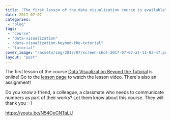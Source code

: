 ```yaml
---
title: "The first lesson of the data visualization course is available"
date: 2017-07-07
categories: 
 - "blog"
tags: 
 - "course"
 - "data-visualization"
 - "data-visualization-beyond-the-tutorial"
 - "tutorial"
cover_image: "/assets/img/2017/07/screen-shot-2017-07-07-at-11-03-47.png"
layout: "post"
---
```


The first lesson of the course [Data Visualization Beyond the Tutorial](https://gorelik.net/course/) is online! Go to the [lesson page](https://gorelik.net/course/data-visualization-what-why-and-how/) to watch the lesson video. There's also an assignment!

Do you know a friend, a colleague, a classmate who needs to communicate numbers as part of their works? Let them know about this course. They will thank you :-)

 

https://youtu.be/N54OeCNTaLU
